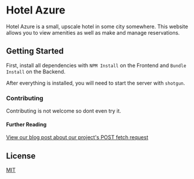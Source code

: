 # Hotel Azure

Hotel Azure is a small, upscale hotel in some city somewhere. This website allows you to view amenities as well as make and manage reservations. 

## Getting Started 
First, install all dependencies with ```NPM Install``` on the Frontend and ```Bundle Install``` on the Backend. 

After everything is installed, you will need to start the server with ```shotgun```. 

### Contributing
Contributing is not welcome so dont even try it. 

#### Further Reading
[View our blog post about our project's POST fetch request](https://medium.com/@genevievesuder/making-a-post-fetch-request-from-a-reactjs-to-a-ruby-sinatra-api-81f044d13e70)

## License

[MIT](https://choosealicense.com/licenses/mit/)